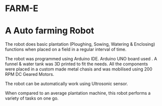 # FARM-E
# A Auto farming Robot
The robot does basic plantation (Ploughing, Sowing, Watering & Enclosing) functions when placed on a field in a regular interval of time.

The robot was programmed using Arduino IDE. Arduino UNO board used . A funnel & water tank was 3D printed to fit the needs. All the components were placed in a custom made metal chasis and was mobilised using 200 RPM DC Geared Motors.

The robot can be automatically work using Ultrosonic sensor. 

When compared to an average plantation machine, this robot performs a variety of tasks on one go.
